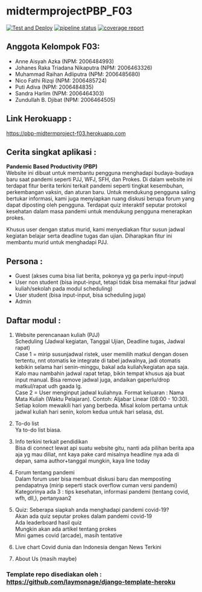 # midtermprojectPBP_F03

[![Test and Deploy][actions-badge]][commits-gh]
[![pipeline status][pipeline-badge]][commits-gl]
[![coverage report][coverage-badge]][commits-gl]
## Anggota Kelompok F03:
- Anne Aisyah Azka (NPM: 2006484993)
- Johanes Raka Triadana Nikaputra (NPM: 2006463326)
- Muhammad Raihan Adliputra (NPM: 2006485680)
- Nico Fathi Rizqi (NPM: 2006485724)
- Puti Adiva (NPM: 2006484835)
- Sandra Harlim (NPM: 2006464303)
- Zundullah B. Djibat (NPM: 2006464505)

## Link Herokuapp :
https://pbp-midtermproject-f03.herokuapp.com 

## Cerita singkat aplikasi :
**Pandemic Based Productivity (PBP)**<br>
Website ini dibuat untuk membantu pengguna menghadapi budaya-budaya baru saat pandemi seperti PJJ, WFJ, SFH, dan Prokes. Di dalam website ini terdapat fitur berita terkini terkait pandemi seperti tingkat kesembuhan, perkembangan vaksin, dan aturan baru. Untuk mendukung pengguna saling bertukar informasi, kami juga menyiapkan ruang diskusi berupa forum yang dapat diposting oleh pengguna. Terdapat quiz interaktif seputar protokol kesehatan dalam masa pandemi untuk mendukung pengguna menerapkan prokes.

Khusus user dengan status murid, kami menyediakan fitur susun jadwal kegiatan belajar serta deadline tugas dan ujian. Diharapkan fitur ini membantu murid untuk menghadapi PJJ.

## Persona : 
- Guest (akses cuma bisa liat berita, pokonya yg ga perlu input-input)
- User non student (bisa input-input, tetapi tidak bisa memakai fitur jadwal kuliah/sekolah pada modul scheduling)
- User student (bisa input-input, bisa scheduling juga)
- Admin

## Daftar modul :
1. Website perencanaan kuliah (PJJ)<br>
Scheduling (Jadwal kegiatan, Tanggal Ujian, Deadline tugas, Jadwal rapat)<br>
Case 1 = mirip susunjadwal ristek, user memilih matkul dengan dosen tertentu, nnt otomatis ke integrate di tabel jadwalnya, jadi otomatis kebikin selama hari senin-minggu, bakal ada kuliah/kegiatan apa saja. Kalo mau nambahin jadwal rapat tetap, bikin tempat khusus aja buat input manual. Bisa remove jadwal juga, andaikan gaperlu/drop matkul/rapat udh gaada lg.<br>
Case 2 = User menginput jadwal kuliahnya. Format keluaran : Nama Mata Kuliah (Waktu Pelajaran). Contoh: Aljabar Linear (08:00 - 10:30). Setiap kolom mewakili hari yang berbeda. Misal kolom pertama untuk jadwal kuliah hari senin, kolom kedua untuk hari selasa, dst.

2. To-do list<br>
Ya to-do list biasa.

3. Info terkini terkait pendidikan<br>
Bisa di connect lewat api suatu website gitu, nanti ada pilihan berita apa aja yg mau diliat, nnt kaya pake card misalnya headline nya ada di depan, sama author+tanggal mungkin, kaya line today

4. Forum tentang pandemi<br>
Dalam forum user bisa membuat diskusi baru dan memposting pendapatnya
(mirip seperti stack overflow cuman versi pandemi)<br>
Kategorinya ada 3 : tips kesehatan, informasi pandemi (tentang covid, wfh, dll,), pertanyaan2 

5. Quiz: Seberapa siapkah anda menghadapi pandemi covid-19?<br>
Akan ada quiz seputar prokes dalam  pandemi covid-19 <br>
Ada leaderboard hasil quiz<br>
Mungkin akan ada artikel tentang prokes<br>
Mini games covid (arcade), masih tentative<br>


6. Live chart Covid dunia dan Indonesia dengan News Terkini<br>

7. About Us (masih maybe)

### Template repo disediakan oleh : https://github.com/laymonage/django-template-heroku

[actions-badge]: https://github.com/laymonage/django-template-heroku/workflows/Test%20and%20Deploy/badge.svg
[commits-gh]: https://github.com/laymonage/django-template-heroku/commits/master
[pipeline-badge]: https://gitlab.com/laymonage/django-template-heroku/badges/master/pipeline.svg
[coverage-badge]: https://gitlab.com/laymonage/django-template-heroku/badges/master/coverage.svg
[commits-gl]: https://gitlab.com/laymonage/django-template-heroku/-/commits/master

